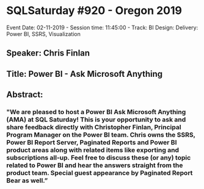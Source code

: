 # SQLSaturday #920 - Oregon 2019
Event Date: 02-11-2019 - Session time: 11:45:00 - Track: BI Design: Delivery: Power BI, SSRS, Visualization
## Speaker: Chris Finlan
## Title: Power BI - Ask Microsoft Anything
## Abstract:
### "We are pleased to host a Power BI Ask Microsoft Anything (AMA) at SQL Saturday! This is your opportunity to ask and share feedback directly with Christopher Finlan, Principal Program Manager on the Power BI team.  Chris owns the SSRS, Power BI Report Server, Paginated Reports and Power BI product areas along with related items like exporting and subscriptions all-up.  Feel free to discuss these (or any) topic related to Power BI and hear the answers straight from the product team.  Special guest appearance by Paginated Report Bear as well.”
